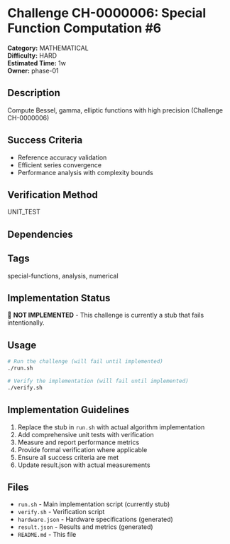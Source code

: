 # Challenge CH-0000006: Special Function Computation #6

**Category:** MATHEMATICAL  
**Difficulty:** HARD  
**Estimated Time:** 1w  
**Owner:** phase-01  

## Description

Compute Bessel, gamma, elliptic functions with high precision (Challenge CH-0000006)

## Success Criteria

- Reference accuracy validation
- Efficient series convergence
- Performance analysis with complexity bounds

## Verification Method

UNIT_TEST

## Dependencies



## Tags

special-functions, analysis, numerical

## Implementation Status

🚧 **NOT IMPLEMENTED** - This challenge is currently a stub that fails intentionally.

## Usage

```bash
# Run the challenge (will fail until implemented)
./run.sh

# Verify the implementation (will fail until implemented) 
./verify.sh
```

## Implementation Guidelines

1. Replace the stub in `run.sh` with actual algorithm implementation
2. Add comprehensive unit tests with verification
3. Measure and report performance metrics
4. Provide formal verification where applicable
5. Ensure all success criteria are met
6. Update result.json with actual measurements

## Files

- `run.sh` - Main implementation script (currently stub)
- `verify.sh` - Verification script
- `hardware.json` - Hardware specifications (generated)
- `result.json` - Results and metrics (generated)
- `README.md` - This file
